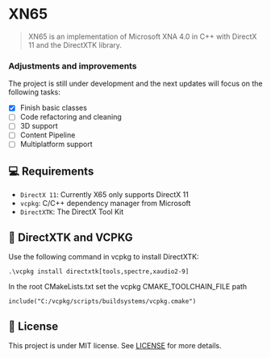 ﻿# XN65

> XN65 is an implementation of Microsoft XNA 4.0 in C++ with DirectX 11 and the DirectXTK library.

### Adjustments and improvements

The project is still under development and the next updates will focus on the following tasks:
- [x] Finish basic classes
- [ ] Code refactoring and cleaning
- [ ] 3D support
- [ ] Content Pipeline
- [ ] Multiplatform support

## 💻 Requirements
- `DirectX 11`: Currently X65 only supports DirectX 11
- `vcpkg`: C/C++ dependency manager from Microsoft 
- `DirectXTK`: The DirectX Tool Kit

## 🚀 DirectXTK and VCPKG

Use the following command in vcpkg to install DirectXTK:

```
.\vcpkg install directxtk[tools,spectre,xaudio2-9]
```

In the root CMakeLists.txt set the vcpkg CMAKE_TOOLCHAIN_FILE path

```
include("C:/vcpkg/scripts/buildsystems/vcpkg.cmake")
```

## 📝 License

This project is under MIT license. See [LICENSE](LICENSE.md) for more details.
